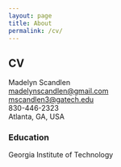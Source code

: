 ```yaml
---
layout: page
title: About
permalink: /cv/
---
```


## CV
Madelyn Scandlen<br>
madelynscandlen@gmail.com<br>
mscandlen3@gatech.edu<br>
830-446-2323<br>
Atlanta, GA, USA<br>

### Education
Georgia Institute of Technology<br>
